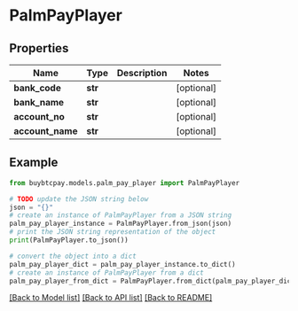 # PalmPayPlayer


## Properties

Name | Type | Description | Notes
------------ | ------------- | ------------- | -------------
**bank_code** | **str** |  | [optional] 
**bank_name** | **str** |  | [optional] 
**account_no** | **str** |  | [optional] 
**account_name** | **str** |  | [optional] 

## Example

```python
from buybtcpay.models.palm_pay_player import PalmPayPlayer

# TODO update the JSON string below
json = "{}"
# create an instance of PalmPayPlayer from a JSON string
palm_pay_player_instance = PalmPayPlayer.from_json(json)
# print the JSON string representation of the object
print(PalmPayPlayer.to_json())

# convert the object into a dict
palm_pay_player_dict = palm_pay_player_instance.to_dict()
# create an instance of PalmPayPlayer from a dict
palm_pay_player_from_dict = PalmPayPlayer.from_dict(palm_pay_player_dict)
```
[[Back to Model list]](../README.md#documentation-for-models) [[Back to API list]](../README.md#documentation-for-api-endpoints) [[Back to README]](../README.md)


